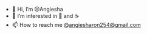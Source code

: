 - 👋 Hi, I’m @Angiesha
- 👀 I’m interested in 🐍 and ☕
- 📫 How to reach me @angiesharon254@gmail.com
<!---
Angiesha/Angiesha is a ✨ special ✨ repository because its `README.md` (this file) appears on your GitHub profile.
You can click the Preview link to take a look at your changes.
--->
